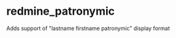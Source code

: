 redmine_patronymic
==================

Adds support of "lastname firstname patronymic" display format

